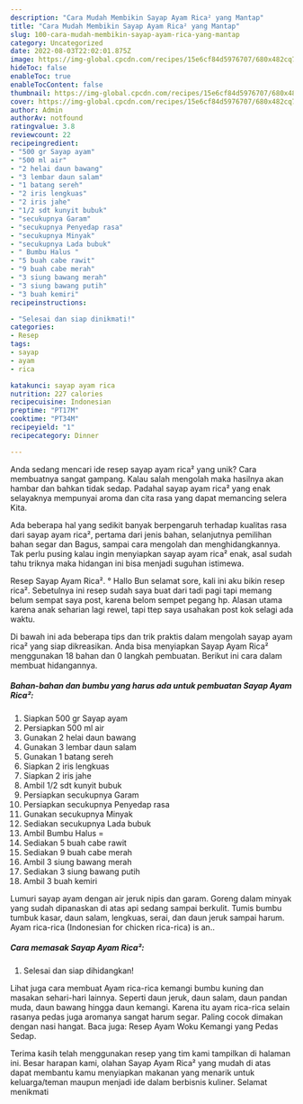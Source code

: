 ```yaml
---
description: "Cara Mudah Membikin Sayap Ayam Rica² yang Mantap"
title: "Cara Mudah Membikin Sayap Ayam Rica² yang Mantap"
slug: 100-cara-mudah-membikin-sayap-ayam-rica-yang-mantap
category: Uncategorized
date: 2022-08-03T22:02:01.875Z
image: https://img-global.cpcdn.com/recipes/15e6cf84d5976707/680x482cq70/sayap-ayam-rica-foto-resep-utama.jpg
hideToc: false
enableToc: true
enableTocContent: false
thumbnail: https://img-global.cpcdn.com/recipes/15e6cf84d5976707/680x482cq70/sayap-ayam-rica-foto-resep-utama.jpg
cover: https://img-global.cpcdn.com/recipes/15e6cf84d5976707/680x482cq70/sayap-ayam-rica-foto-resep-utama.jpg
author: Admin
authorAv: notfound
ratingvalue: 3.8
reviewcount: 22
recipeingredient:
- "500 gr Sayap ayam"
- "500 ml air"
- "2 helai daun bawang"
- "3 lembar daun salam"
- "1 batang sereh"
- "2 iris lengkuas"
- "2 iris jahe"
- "1/2 sdt kunyit bubuk"
- "secukupnya Garam"
- "secukupnya Penyedap rasa"
- "secukupnya Minyak"
- "secukupnya Lada bubuk"
- " Bumbu Halus "
- "5 buah cabe rawit"
- "9 buah cabe merah"
- "3 siung bawang merah"
- "3 siung bawang putih"
- "3 buah kemiri"
recipeinstructions:

- "Selesai dan siap dinikmati!"
categories:
- Resep
tags:
- sayap
- ayam
- rica

katakunci: sayap ayam rica 
nutrition: 227 calories
recipecuisine: Indonesian
preptime: "PT17M"
cooktime: "PT34M"
recipeyield: "1"
recipecategory: Dinner

---
```





Anda sedang mencari ide resep sayap ayam rica² yang unik? Cara membuatnya sangat gampang. Kalau salah mengolah maka hasilnya akan hambar dan bahkan tidak sedap. Padahal sayap ayam rica² yang enak selayaknya mempunyai aroma dan cita rasa yang dapat memancing selera Kita.





Ada beberapa hal yang sedikit banyak berpengaruh terhadap kualitas rasa dari sayap ayam rica², pertama dari jenis bahan, selanjutnya pemilihan bahan segar dan Bagus, sampai cara mengolah dan menghidangkannya. Tak perlu pusing kalau ingin menyiapkan sayap ayam rica² enak,      asal sudah tahu triknya maka hidangan ini bisa menjadi suguhan istimewa.














Resep Sayap Ayam Rica². ° Hallo Bun selamat sore, kali ini aku bikin resep rica². Sebetulnya ini resep sudah saya buat dari tadi pagi tapi memang belum sempat saya post, karena belom sempet pegang hp. Alasan utama karena anak seharian lagi rewel, tapi ttep saya usahakan post kok selagi ada waktu.






Di bawah ini ada beberapa tips dan trik praktis dalam mengolah sayap ayam rica² yang siap dikreasikan. Anda bisa menyiapkan Sayap Ayam Rica² menggunakan 18 bahan dan 0 langkah pembuatan. Berikut ini cara dalam membuat hidangannya.

<!--inarticleads1-->

##### Bahan-bahan dan bumbu yang harus ada untuk pembuatan Sayap Ayam Rica²:

1. Siapkan 500 gr Sayap ayam
1. Persiapkan 500 ml air
1. Gunakan 2 helai daun bawang
1. Gunakan 3 lembar daun salam
1. Gunakan 1 batang sereh
1. Siapkan 2 iris lengkuas
1. Siapkan 2 iris jahe
1. Ambil 1/2 sdt kunyit bubuk
1. Persiapkan secukupnya Garam
1. Persiapkan secukupnya Penyedap rasa
1. Gunakan secukupnya Minyak
1. Sediakan secukupnya Lada bubuk
1. Ambil  Bumbu Halus =
1. Sediakan 5 buah cabe rawit
1. Sediakan 9 buah cabe merah
1. Ambil 3 siung bawang merah
1. Sediakan 3 siung bawang putih
1. Ambil 3 buah kemiri


Lumuri sayap ayam dengan air jeruk nipis dan garam. Goreng dalam minyak yang sudah dipanaskan di atas api sedang sampai berkulit. Tumis bumbu tumbuk kasar, daun salam, lengkuas, serai, dan daun jeruk sampai harum. Ayam rica-rica (Indonesian for chicken rica-rica) is an.. 

<!--inarticleads2-->

##### Cara memasak Sayap Ayam Rica²:


1. Selesai dan siap dihidangkan!

Lihat juga cara membuat Ayam rica-rica kemangi bumbu kuning dan masakan sehari-hari lainnya. Seperti daun jeruk, daun salam, daun pandan muda, daun bawang hingga daun kemangi. Karena itu ayam rica-rica selain rasanya pedas juga aromanya sangat harum segar. Paling cocok dimakan dengan nasi hangat. Baca juga: Resep Ayam Woku Kemangi yang Pedas Sedap. 

Terima kasih telah menggunakan resep yang tim kami tampilkan di halaman ini. Besar harapan kami, olahan Sayap Ayam Rica² yang mudah di atas dapat membantu kamu menyiapkan makanan yang menarik untuk keluarga/teman maupun menjadi ide dalam berbisnis kuliner. Selamat menikmati
